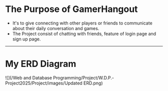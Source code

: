 # The Purpose of GamerHangout

- It's to give connecting with other players or friends to communicate about their daily conversation and games.
- The Project consist of chatting with friends, feature of login page and sign up page.

---

# My ERD Diagram

![](/Web and Database Programming/Project/W.D.P.-Project2025/Project/images/Updated ERD.png)
